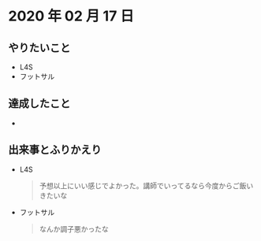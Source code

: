 # 2020 年 02 月 17 日

## やりたいこと

- L4S
- フットサル

## 達成したこと

-

## 出来事とふりかえり

- L4S
  > 予想以上にいい感じでよかった。講師でいってるなら今度からご飯いきたいな
- フットサル
  > なんか調子悪かったな
